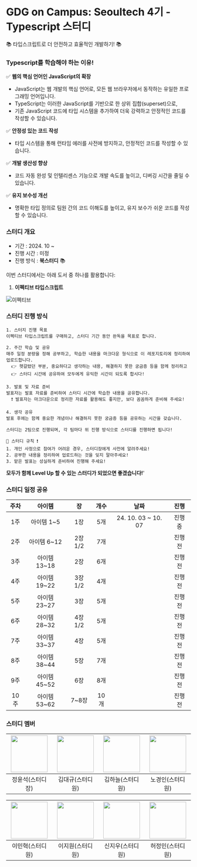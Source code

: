 # GDG on Campus: Seoultech 4기 - Typescript 스터디

📚 타입스크립트로 더 안전하고 효율적인 개발하기! 📚

### Typescript를 학습해야 하는 이유!
✅ **웹의 핵심 언어인 JavaScript의 확장**
* JavaScript는 웹 개발의 핵심 언어로, 모든 웹 브라우저에서 동작하는 유일한 프로그래밍 언어입니다.
* TypeScript는 이러한 JavaScript를 기반으로 한 상위 집합(superset)으로,
* 기존 JavaScript 코드에 타입 시스템을 추가하여 더욱 강력하고 안정적인 코드를 작성할 수 있습니다.

✅ **안정성 있는 코드 작성**
* 타입 시스템을 통해 런타임 에러를 사전에 방지하고, 안정적인 코드를 작성할 수 있습니다.


✅ **개발 생산성 향상**
* 코드 자동 완성 및 인텔리센스 기능으로 개발 속도를 높이고, 디버깅 시간을 줄일 수 있습니다.


✅ **유지 보수성 개선**
* 명확한 타입 정의로 팀원 간의 코드 이해도를 높이고, 유지 보수가 쉬운 코드를 작성할 수 있습니다.

### 스터디 개요

* 기간 : 2024. 10 ~
* 진행 시간 : 미정
* 진행 방식 : **북스터디** 📚

이번 스터디에서는 아래 도서 중 하나를 활용합니다:

1. **이펙티브 타입스크립트**

![이펙티브](https://github.com/user-attachments/assets/342dfa90-f2a4-4774-8756-565470286fa5)

### 스터디 진행 방식
```
1. 스터지 진행 목표
이펙티브 타입스크립트를 구매하고, 스터디 기간 동안 완독을 목표로 합니다.

2. 주간 학습 및 공유
매주 일정 분량을 정해 공부하고, 학습한 내용을 마크다운 형식으로 이 레포지토리에 정리하여 업로드합니다.
  👉 헷갈렸던 부분, 중요하다고 생각하는 내용, 해결하지 못한 궁금증 등을 함께 정리하고
  👉 스터디 시간에 공유하여 모두에게 유익한 시간이 되도록 합시다!

3. 발표 및 자료 준비
발표자는 발표 자료를 준비하여 스터디 시간에 학습한 내용을 공유합니다.
  ❗ 발표자는 마크다운으로 정리한 자료를 활용해도 좋지만, 보다 꼼꼼하게 준비해 주세요!

4. 생각 공유
발표 후에는 함께 중요한 개념이나 해결하지 못한 궁금증 등을 공유하는 시간을 갖습니다.

스터디는 2팀으로 진행되며, 각 팀마다 위 진행 방식으로 스터디를 진행하면 됩니다!
```

    📣 스터디 규칙 ❗
    1. 개인 사정으로 참여가 어려운 경우, 스터디장에게 사전에 알려주세요!
    2. 공부한 내용을 정리하여 업로드하는 것을 잊지 말아주세요!
    3. 맡은 발표는 성실하게 준비하여 진행해 주세요!

**모두가 함께 Level Up 할 수 있는 스터디가 되었으면 좋겠습니다!**'

### 스터디 일정 공유

| 주차 | 아이템 | 장 | 개수 | 날짜 | 진행 |
|:---:|:---:|:---:|:---:|:---:|:---:|
| 1주 | 아이템 1~5 | 1장 | 5개 | 24. 10. 03 ~ 10. 07 | 진행 중 |
| 2주 | 아이템 6~12 | 2장 1/2 | 7개 | | 진행 전 |
| 3주 | 아이템 13~18 | 2장 | 6개 | | 진행 전 |
| 4주 | 아이템 19~22 | 3장 1/2 | 4개 | | 진행 전 |
| 5주 | 아이템 23~27 | 3장 | 5개 | | 진행 전 |
| 6주 | 아이템 28~32 | 4장 1/2 | 5개 | | 진행 전 |
| 7주 | 아이템 33~37 | 4장 | 5개 | | 진행 전 |
| 8주 | 아이템 38~44 | 5장 | 7개 | | 진행 전 |
| 9주 | 아이템 45~52 | 6장 | 8개 | | 진행 전 |
| 10주 | 아이템 53~62 | 7~8장 | 10개 | | 진행 전 |

### 스터디 멤버

| [<img src="https://github.com/seokkkkkk.png" width="100">](https://github.com/seokkkkkk) | [<img src="https://github.com/KimDaegyu-Dev.png" width="100">](https://github.com/KimDaegyu-Dev) | [<img src="https://github.com/haneulkimhera.png" width="100">](https://github.com/haneulkimhera) | [<img src="https://github.com/kyinn1307.png" width="100">](https://github.com/kyinn1307) |
|:---:|:---:|:---:|:---:|
정윤석(스터디장) | 김대규(스터디원) | 김하늘(스터디원) | 노경인(스터디원) |

| [<img src="https://github.com/Minhyuk12.png" width="100">](https://github.com/Minhyuk12) | [<img src="https://github.com/4ch1o3.png" width="100">](https://github.com/4ch1o3) | [<img src="https://github.com/xxrainow.png" width="100">](https://github.com/xxrainow) | [<img src="https://github.com/jungmin0432.png" width="100">](https://github.com/jungmin0432) |
|:---:|:---:|:---:|:---:|
이민혁(스터디원) | 이지원(스터디원) | 신지우(스터디원) | 허정민(스터디원) |

